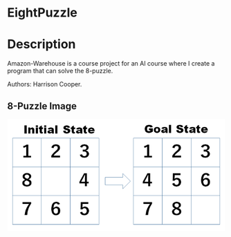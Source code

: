 # EightPuzzle

# Description
Amazon-Warehouse is a course project for an AI course where I create a program that can solve the 8-puzzle.

Authors: Harrison Cooper. 

## 8-Puzzle Image
!["8-Puzzle Image"](./eightPuzzle.png)
